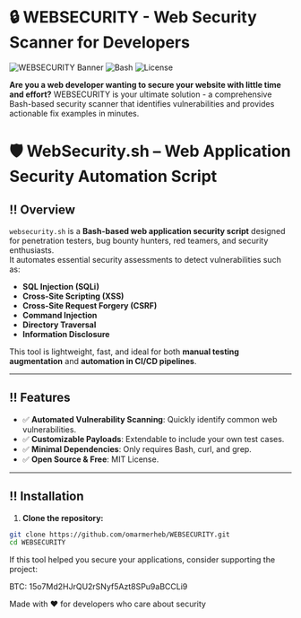 # 🔒 WEBSECURITY - Web Security Scanner for Developers

![WEBSECURITY Banner](https://img.shields.io/badge/WEBSECURITY-Web%20Security%20Scanner-blue)
![Bash](https://img.shields.io/badge/Bash-Script-green)
![License](https://img.shields.io/badge/License-MIT-yellow)

**Are you a web developer wanting to secure your website with little time and effort?** WEBSECURITY is your ultimate solution - a comprehensive Bash-based security scanner that identifies vulnerabilities and provides actionable fix examples in minutes.
# 🛡️ WebSecurity.sh – Web Application Security Automation Script

## !! Overview

`websecurity.sh` is a **Bash-based web application security script** designed for penetration testers, bug bounty hunters, red teamers, and security enthusiasts.  
It automates essential security assessments to detect vulnerabilities such as:

- **SQL Injection (SQLi)**
- **Cross-Site Scripting (XSS)**
- **Cross-Site Request Forgery (CSRF)**
- **Command Injection**
- **Directory Traversal**
- **Information Disclosure**

This tool is lightweight, fast, and ideal for both **manual testing augmentation** and **automation in CI/CD pipelines**.

---

## !! Features

- ✅ **Automated Vulnerability Scanning**: Quickly identify common web vulnerabilities.
- ✅ **Customizable Payloads**: Extendable to include your own test cases.
- ✅ **Minimal Dependencies**: Only requires Bash, curl, and grep.
- ✅ **Open Source & Free**: MIT License.

---

## !! Installation

1. **Clone the repository:**

```bash
git clone https://github.com/omarmerheb/WEBSECURITY.git
cd WEBSECURITY
```
If this tool helped you secure your applications, consider supporting the project:

BTC: 15o7Md2HJrQU2rSNyf5Azt8SPu9aBCCLi9

Made with ❤️ for developers who care about security

